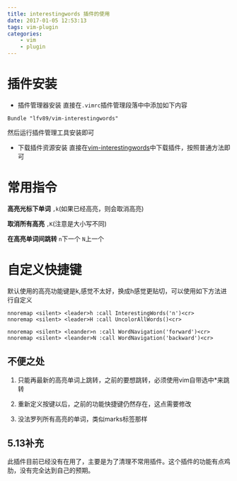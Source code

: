 ```yaml
---
title: interestingwords 插件的使用
date: 2017-01-05 12:53:13
tags: vim-plugin
categories:
    - vim
    - plugin
---
```


# 插件安装
- 插件管理器安装
直接在`.vimrc`插件管理段落中中添加如下内容
```vim
Bundle "lfv89/vim-interestingwords"
```
然后运行插件管理工具安装即可
- 下载插件资源安装
直接在[vim-interestingwords](https://github.com/lfv89/vim-interestingwords)中下载插件，按照普通方法即可

# 常用指令

**高亮光标下单词**
`,k`(如果已经高亮，则会取消高亮)

**取消所有高亮**
`,K`(注意是大小写不同)

**在高亮单词间跳转**
`n`下一个
`N`上一个

# 自定义快捷键
默认使用的高亮功能键是k,感觉不太好，换成h感觉更贴切，可以使用如下方法进行自定义
```vim
nnoremap <silent> <leader>h :call InterestingWords('n')<cr>
nnoremap <silent> <leader>H :call UncolorAllWords()<cr>

nnoremap <silent> <leander>n :call WordNavigation('forward')<cr>
nnoremap <silent> <leander>N :call WordNavigation('backward')<cr>
```


## 不便之处

1. 只能再最新的高亮单词上跳转，之前的要想跳转，必须使用vim自带选中\*来跳转

2. 重新定义按键以后，之前的功能快捷键仍然存在，这点需要修改

3. 没法罗列所有高亮的单词，类似marks标签那样

## 5.13补充
此插件目前已经没有在用了，主要是为了清理不常用插件。这个插件的功能有点鸡肋，没有完全达到自己的预期。

